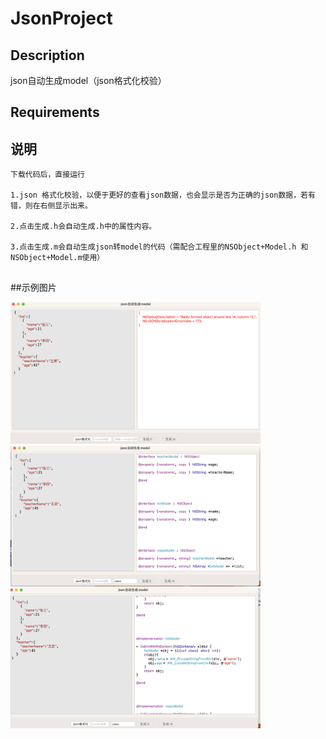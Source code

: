 # JsonProject
## Description

json自动生成model（json格式化校验）

## Requirements

## 说明

```
下载代码后，直接运行

1.json 格式化校验，以便于更好的查看json数据，也会显示是否为正确的json数据，若有错，则在右侧显示出来。

2.点击生成.h会自动生成.h中的属性内容。

3.点击生成.m会自动生成json转model的代码（需配合工程里的NSObject+Model.h 和NSObject+Model.m使用）


```

##示例图片

<div >
<img src = "https://github.com/wkwl/ImageSpec/blob/master/JsonProject/jsonCheck.png" width="400" />

<img src = "https://github.com/wkwl/ImageSpec/blob/master/JsonProject/modelH.png" width="400" />

<img src = "https://github.com/wkwl/ImageSpec/blob/master/JsonProject/modelM.png" width="400" />
</div>
